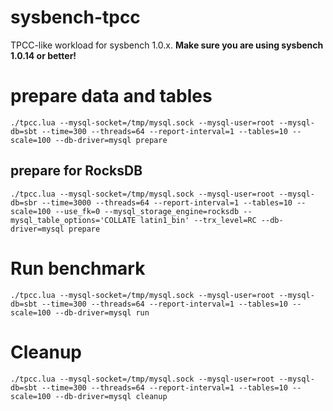 # sysbench-tpcc

TPCC-like workload for sysbench 1.0.x.
**Make sure you are using sysbench 1.0.14 or better!**

# prepare data and tables

`
./tpcc.lua --mysql-socket=/tmp/mysql.sock --mysql-user=root --mysql-db=sbt --time=300 --threads=64 --report-interval=1 --tables=10 --scale=100 --db-driver=mysql prepare
`

## prepare for RocksDB

`
./tpcc.lua --mysql-socket=/tmp/mysql.sock --mysql-user=root --mysql-db=sbr --time=3000 --threads=64 --report-interval=1 --tables=10 --scale=100 --use_fk=0 --mysql_storage_engine=rocksdb --mysql_table_options='COLLATE latin1_bin' --trx_level=RC --db-driver=mysql prepare
`

# Run benchmark

`
./tpcc.lua --mysql-socket=/tmp/mysql.sock --mysql-user=root --mysql-db=sbt --time=300 --threads=64 --report-interval=1 --tables=10 --scale=100 --db-driver=mysql run
`

# Cleanup 

`
./tpcc.lua --mysql-socket=/tmp/mysql.sock --mysql-user=root --mysql-db=sbt --time=300 --threads=64 --report-interval=1 --tables=10 --scale=100 --db-driver=mysql cleanup
`
